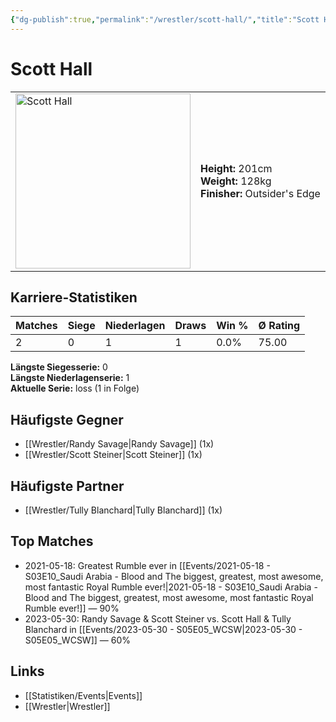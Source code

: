 ```yaml
---
{"dg-publish":true,"permalink":"/wrestler/scott-hall/","title":"Scott Hall","tags":["wrestler"],"noteIcon":""}
---
```



# Scott Hall

<table>
        <tr>
        <td><img src="https://github.com/CptSpaulding1980/choke-slam-wrestling/releases/download/images/Scott_Hall.png" width="280" alt="Scott Hall"></td>
        <td>
        <b>Height:</b> 201cm<br>
        <b>Weight:</b> 128kg<br>
        <b>Finisher:</b> Outsider's Edge<br>
        </td>
        </tr>
        </table>
        
## Karriere-Statistiken

| Matches | Siege | Niederlagen | Draws | Win % | Ø Rating |
|---------|-------|-------------|-------|-------|-----------|
| 2 | 0 | 1 | 1 | 0.0% | 75.00 |

**Längste Siegesserie:** 0<br>**Längste Niederlagenserie:** 1<br>**Aktuelle Serie:** loss (1 in Folge)


## Häufigste Gegner
- [[Wrestler/Randy Savage\|Randy Savage]] (1x)
- [[Wrestler/Scott Steiner\|Scott Steiner]] (1x)

## Häufigste Partner
- [[Wrestler/Tully Blanchard\|Tully Blanchard]] (1x)

## Top Matches
- 2021-05-18: Greatest Rumble ever in [[Events/2021-05-18 - S03E10_Saudi Arabia - Blood and The biggest, greatest, most awesome, most fantastic Royal Rumble ever!\|2021-05-18 - S03E10_Saudi Arabia - Blood and The biggest, greatest, most awesome, most fantastic Royal Rumble ever!]] — 90%
- 2023-05-30: Randy Savage & Scott Steiner vs. Scott Hall & Tully Blanchard in [[Events/2023-05-30 - S05E05_WCSW\|2023-05-30 - S05E05_WCSW]] — 60%

## Links
- [[Statistiken/Events\|Events]]
- [[Wrestler\|Wrestler]]
